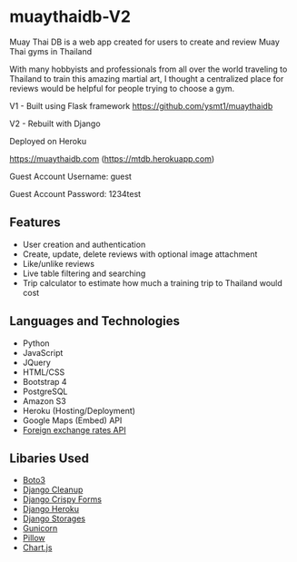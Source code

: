 # muaythaidb-V2

Muay Thai DB is a web app created for users to create and review Muay Thai gyms in Thailand

With many hobbyists and professionals from all over the world traveling to Thailand to train this amazing martial art, I thought a centralized place for reviews would be helpful for people trying to choose a gym.

V1 - Built using Flask framework https://github.com/ysmt1/muaythaidb

V2 - Rebuilt with Django

Deployed on Heroku

https://muaythaidb.com
(https://mtdb.herokuapp.com)

Guest Account Username: guest

Guest Account Password: 1234test

## Features
* User creation and authentication
* Create, update, delete reviews with optional image attachment
* Like/unlike reviews
* Live table filtering and searching
* Trip calculator to estimate how much a training trip to Thailand would cost

## Languages and Technologies
* Python
* JavaScript
* JQuery
* HTML/CSS
* Bootstrap 4
* PostgreSQL
* Amazon S3
* Heroku (Hosting/Deployment)
* Google Maps (Embed) API
* [Foreign exchange rates API](https://exchangeratesapi.io/)

## Libaries Used
* [Boto3](https://pypi.org/project/boto3/)
* [Django Cleanup](https://pypi.org/project/django-cleanup/)
* [Django Crispy Forms](https://pypi.org/project/django-crispy-forms/)
* [Django Heroku](https://pypi.org/project/django-heroku/)
* [Django Storages](https://pypi.org/project/django-storages/)
* [Gunicorn](https://pypi.org/project/gunicorn/)
* [Pillow](https://pypi.org/project/Pillow/)
* [Chart.js](https://www.chartjs.org/)